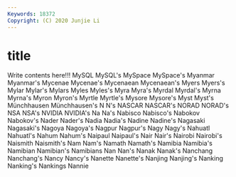 ```yaml
---
Keywords: 18372
Copyright: (C) 2020 Junjie Li
---
```


# title

Write contents here!!!
MySQL 
MySQL's 
MySpace 
MySpace's 
Myanmar 
Myanmar's 
Mycenae 
Mycenae's 
Mycenaean 
Mycenaean's
Myers 
Myers's 
Mylar 
Mylar's 
Mylars 
Myles 
Myles's 
Myra 
Myra's 
Myrdal
Myrdal's 
Myrna 
Myrna's 
Myron 
Myron's 
Myrtle 
Myrtle's 
Mysore 
Mysore's 
Myst
Myst's 
Münchhausen 
Münchhausen's 
N 
N's 
NASCAR 
NASCAR's 
NORAD 
NORAD's 
NSA
NSA's 
NVIDIA 
NVIDIA's 
Na 
Na's 
Nabisco 
Nabisco's 
Nabokov 
Nabokov's 
Nader
Nader's 
Nadia 
Nadia's 
Nadine 
Nadine's 
Nagasaki 
Nagasaki's 
Nagoya 
Nagoya's 
Nagpur
Nagpur's 
Nagy 
Nagy's 
Nahuatl 
Nahuatl's 
Nahum 
Nahum's 
Naipaul 
Naipaul's 
Nair
Nair's 
Nairobi 
Nairobi's 
Naismith 
Naismith's 
Nam 
Nam's 
Namath 
Namath's 
Namibia
Namibia's 
Namibian 
Namibian's 
Namibians 
Nan 
Nan's 
Nanak 
Nanak's 
Nanchang 
Nanchang's
Nancy 
Nancy's 
Nanette 
Nanette's 
Nanjing 
Nanjing's 
Nanking 
Nanking's 
Nankings 
Nannie
